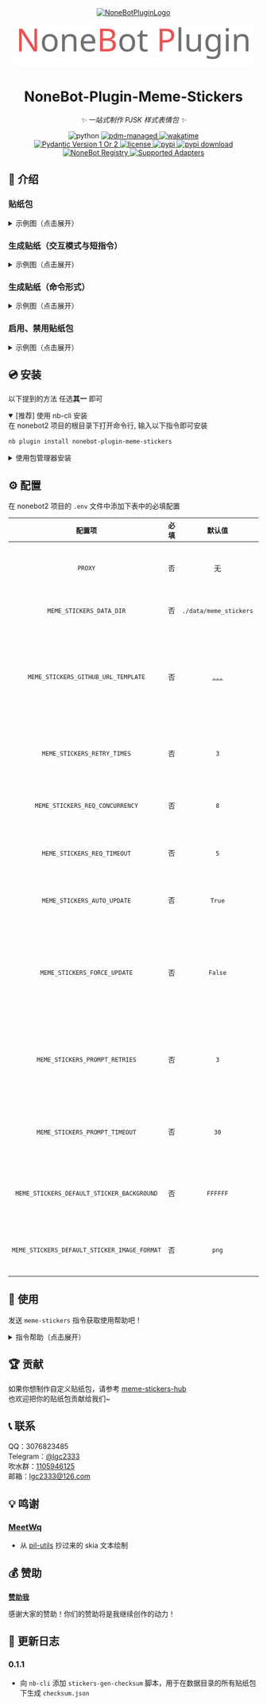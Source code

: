 <!-- markdownlint-disable MD031 MD033 MD036 MD041 -->

<div align="center">

<a href="https://v2.nonebot.dev/store">
  <img src="https://raw.githubusercontent.com/A-kirami/nonebot-plugin-template/resources/nbp_logo.png" width="180" height="180" alt="NoneBotPluginLogo">
</a>

<p>
  <img src="https://raw.githubusercontent.com/lgc-NB2Dev/readme/main/template/plugin.svg" alt="NoneBotPluginText">
</p>

# NoneBot-Plugin-Meme-Stickers

_✨ 一站式制作 PJSK 样式表情包 ✨_

<img src="https://img.shields.io/badge/python-3.9+-blue.svg" alt="python">
<a href="https://pdm.fming.dev">
  <img src="https://img.shields.io/badge/pdm-managed-blueviolet" alt="pdm-managed">
</a>
<a href="https://wakatime.com/badge/user/b61b0f9a-f40b-4c82-bc51-0a75c67bfccf/project/be33a081-a5da-46f6-86f2-2f2b3e3b8ba5">
  <img src="https://wakatime.com/badge/user/b61b0f9a-f40b-4c82-bc51-0a75c67bfccf/project/be33a081-a5da-46f6-86f2-2f2b3e3b8ba5.svg" alt="wakatime">
</a>

<br />

<a href="https://pydantic.dev">
  <img src="https://img.shields.io/endpoint?url=https://raw.githubusercontent.com/lgc-NB2Dev/readme/main/template/pyd-v1-or-v2.json" alt="Pydantic Version 1 Or 2" >
</a>
<a href="./LICENSE">
  <img src="https://img.shields.io/github/license/lgc-NB2Dev/nonebot-plugin-meme-stickers.svg" alt="license">
</a>
<a href="https://pypi.python.org/pypi/nonebot-plugin-meme-stickers">
  <img src="https://img.shields.io/pypi/v/nonebot-plugin-meme-stickers.svg" alt="pypi">
</a>
<a href="https://pypi.python.org/pypi/nonebot-plugin-meme-stickers">
  <img src="https://img.shields.io/pypi/dm/nonebot-plugin-meme-stickers" alt="pypi download">
</a>

<br />

<a href="https://registry.nonebot.dev/plugin/nonebot-plugin-meme-stickers:nonebot_plugin_meme_stickers">
  <img src="https://img.shields.io/endpoint?url=https%3A%2F%2Fnbbdg.lgc2333.top%2Fplugin%2Fnonebot-plugin-meme-stickers" alt="NoneBot Registry">
</a>
<a href="https://registry.nonebot.dev/plugin/nonebot-plugin-meme-stickers:nonebot_plugin_meme_stickers">
  <img src="https://img.shields.io/endpoint?url=https%3A%2F%2Fnbbdg.lgc2333.top%2Fplugin-adapters%2Fnonebot-plugin-meme-stickers" alt="Supported Adapters">
</a>

</div>

## 📖 介绍

### 贴纸包

<details>

<summary>示例图（点击展开）</summary>

![help](https://raw.githubusercontent.com/lgc-NB2Dev/readme/main/meme-stickers/QQ20250224-005554.png)  
![help](https://raw.githubusercontent.com/lgc-NB2Dev/readme/main/meme-stickers/QQ20250224-005814.png)

</details>

### 生成贴纸（交互模式与短指令）

<details>

<summary>示例图（点击展开）</summary>

![help](https://raw.githubusercontent.com/lgc-NB2Dev/readme/main/meme-stickers/QQ20250224-005959.png)
![help](https://raw.githubusercontent.com/lgc-NB2Dev/readme/main/meme-stickers/QQ20250224-010006.png)
![help](https://raw.githubusercontent.com/lgc-NB2Dev/readme/main/meme-stickers/QQ20250224-010034.png)

</details>

### 生成贴纸（命令形式）

<details>

<summary>示例图（点击展开）</summary>

![help](https://raw.githubusercontent.com/lgc-NB2Dev/readme/main/meme-stickers/QQ20250224-010206.png)

</details>

### 启用、禁用贴纸包

<details>

<summary>示例图（点击展开）</summary>

![help](https://raw.githubusercontent.com/lgc-NB2Dev/readme/main/meme-stickers/QQ20250224-010418.png)
![help](https://raw.githubusercontent.com/lgc-NB2Dev/readme/main/meme-stickers/QQ20250224-010559.png)

</details>

## 💿 安装

以下提到的方法 任选**其一** 即可

<details open>
<summary>[推荐] 使用 nb-cli 安装</summary>
在 nonebot2 项目的根目录下打开命令行, 输入以下指令即可安装

```bash
nb plugin install nonebot-plugin-meme-stickers
```

</details>

<details>
<summary>使用包管理器安装</summary>
在 nonebot2 项目的插件目录下, 打开命令行, 根据你使用的包管理器, 输入相应的安装命令

<details>
<summary>pip</summary>

```bash
pip install nonebot-plugin-meme-stickers
```

</details>
<details>
<summary>pdm</summary>

```bash
pdm add nonebot-plugin-meme-stickers
```

</details>
<details>
<summary>poetry</summary>

```bash
poetry add nonebot-plugin-meme-stickers
```

</details>
<details>
<summary>conda</summary>

```bash
conda install nonebot-plugin-meme-stickers
```

</details>

打开 nonebot2 项目根目录下的 `pyproject.toml` 文件, 在 `[tool.nonebot]` 部分的 `plugins` 项里追加写入

```toml
[tool.nonebot]
plugins = [
    # ...
    "nonebot_plugin_meme_stickers"
]
```

</details>

## ⚙️ 配置

在 nonebot2 项目的 `.env` 文件中添加下表中的必填配置

|                    配置项                    | 必填 |                                                           默认值                                                           |                                                                                            说明                                                                                             |
| :------------------------------------------: | :--: | :------------------------------------------------------------------------------------------------------------------------: | :-----------------------------------------------------------------------------------------------------------------------------------------------------------------------------------------: |
|                   `PROXY`                    |  否  |                                                             无                                                             |                                                                                 插件网络请求使用的代理地址                                                                                  |
|           `MEME_STICKERS_DATA_DIR`           |  否  |                                                   `./data/meme_stickers`                                                   |                                                                                     插件数据存放的位置                                                                                      |
|     `MEME_STICKERS_GITHUB_URL_TEMPLATE`      |  否  | [`...`](https://github.com/lgc-NB2Dev/nonebot-plugin-meme-stickers/blob/master/nonebot_plugin_meme_stickers/config.py#L67) | 插件请求 GitHub 源时使用的链接模板，可用变量参考 [这里](https://github.com/lgc-NB2Dev/nonebot-plugin-meme-stickers/blob/master/nonebot_plugin_meme_stickers/utils/file_source.py#L115-L125) |
|         `MEME_STICKERS_RETRY_TIMES`          |  否  |                                                            `3`                                                             |                                                                                 插件每个网络请求的重试次数                                                                                  |
|       `MEME_STICKERS_REQ_CONCURRENCY`        |  否  |                                                            `8`                                                             |                                                                                 插件下载贴纸时的并行请求数                                                                                  |
|         `MEME_STICKERS_REQ_TIMEOUT`          |  否  |                                                            `5`                                                             |                                                                                   插件网络请求超时（秒）                                                                                    |
|         `MEME_STICKERS_AUTO_UPDATE`          |  否  |                                                           `True`                                                           |                                                                               是否在启动时自动更新一遍贴纸包                                                                                |
|         `MEME_STICKERS_FORCE_UPDATE`         |  否  |                                                          `False`                                                           |                                                                    在启用自动更新贴纸包时，控制自动更新是否执行强制更新                                                                     |
|        `MEME_STICKERS_PROMPT_RETRIES`        |  否  |                                                            `3`                                                             |                                                                        交互模式时输入非法后连续询问的最高次数（秒）                                                                         |
|        `MEME_STICKERS_PROMPT_TIMEOUT`        |  否  |                                                            `30`                                                            |                                                                             交互模式时每次询问的超时时间（秒）                                                                              |
|  `MEME_STICKERS_DEFAULT_STICKER_BACKGROUND`  |  否  |                                                          `FFFFFF`                                                          |                                                                           当图片格式为 `jpeg` 时，默认的背景底色                                                                            |
| `MEME_STICKERS_DEFAULT_STICKER_IMAGE_FORMAT` |  否  |                                                           `png`                                                            |                                                                                生成贴纸时默认使用的图片格式                                                                                 |

## 🎉 使用

发送 `meme-stickers` 指令获取使用帮助吧！

<details>

<summary>指令帮助（点击展开）</summary>

> [!NOTE]
> 以下内容仅供参考，实际内容请以 `meme-stickers` 输出为准

![help](https://raw.githubusercontent.com/lgc-NB2Dev/readme/main/meme-stickers/help.jpg)

</details>

## 🏆 贡献

如果你想制作自定义贴纸包，请参考 [meme-stickers-hub](https://github.com/lgc-NB2Dev/meme-stickers-hub)  
也欢迎把你的贴纸包贡献给我们~

## 📞 联系

QQ：3076823485  
Telegram：[@lgc2333](https://t.me/lgc2333)  
吹水群：[1105946125](https://jq.qq.com/?_wv=1027&k=Z3n1MpEp)  
邮箱：<lgc2333@126.com>

## 💡 鸣谢

### [MeetWq](https://github.com/MeetWq)

- 从 [pil-utils](https://github.com/MemeCrafters/pil-utils) 抄过来的 skia 文本绘制

## 💰 赞助

**[赞助我](https://blog.lgc2333.top/donate)**

感谢大家的赞助！你们的赞助将是我继续创作的动力！

## 📝 更新日志

### 0.1.1

- 向 `nb-cli` 添加 `stickers-gen-checksum` 脚本，用于在数据目录的所有贴纸包下生成 `checksum.json`
